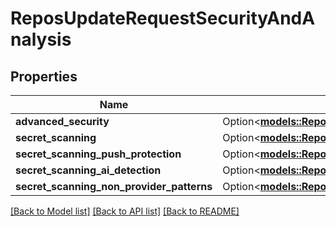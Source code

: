 # ReposUpdateRequestSecurityAndAnalysis

## Properties

Name | Type | Description | Notes
------------ | ------------- | ------------- | -------------
**advanced_security** | Option<[**models::ReposUpdateRequestSecurityAndAnalysisAdvancedSecurity**](repos_update_request_security_and_analysis_advanced_security.md)> |  | [optional]
**secret_scanning** | Option<[**models::ReposUpdateRequestSecurityAndAnalysisSecretScanning**](repos_update_request_security_and_analysis_secret_scanning.md)> |  | [optional]
**secret_scanning_push_protection** | Option<[**models::ReposUpdateRequestSecurityAndAnalysisSecretScanningPushProtection**](repos_update_request_security_and_analysis_secret_scanning_push_protection.md)> |  | [optional]
**secret_scanning_ai_detection** | Option<[**models::ReposUpdateRequestSecurityAndAnalysisSecretScanningAiDetection**](repos_update_request_security_and_analysis_secret_scanning_ai_detection.md)> |  | [optional]
**secret_scanning_non_provider_patterns** | Option<[**models::ReposUpdateRequestSecurityAndAnalysisSecretScanningNonProviderPatterns**](repos_update_request_security_and_analysis_secret_scanning_non_provider_patterns.md)> |  | [optional]

[[Back to Model list]](../README.md#documentation-for-models) [[Back to API list]](../README.md#documentation-for-api-endpoints) [[Back to README]](../README.md)


